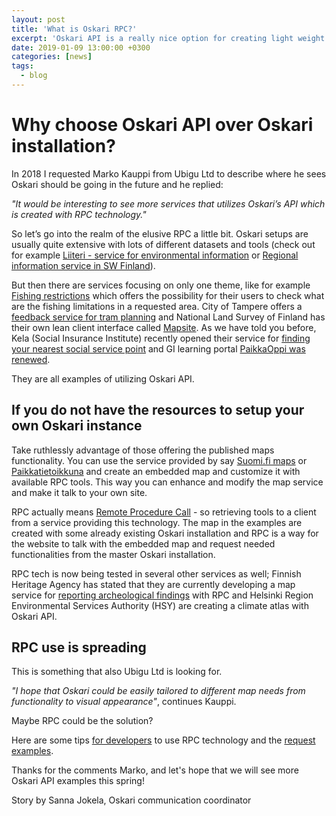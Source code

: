 ```yaml
---
layout: post
title: 'What is Oskari RPC?'
excerpt: 'Oskari API is a really nice option for creating light weight map services'
date: 2019-01-09 13:00:00 +0300
categories: [news]
tags:
  - blog
---
```


# Why choose Oskari API over Oskari installation?

In 2018 I requested Marko Kauppi from Ubigu Ltd to describe where he sees Oskari should be going in the future and he replied:

_"It would be interesting to see more services that utilizes Oskari’s API which is created with RPC technology."_

So let’s go into the realm of the elusive RPC a little bit.
Oskari setups are usually quite extensive with lots of different datasets and tools (check out for example [Liiteri - service for environmental information](https://liiteri.ymparisto.fi/) or [Regional information service in SW Finland](http://karttapalvelu.lounaistieto.fi/)).

But then there are services focusing on only one theme, like for example [Fishing restrictions](https://kalastusrajoitus.fi/) which
offers the possibility for their users to check what are the fishing limitations in a requested area.
City of Tampere offers a [feedback service for tram planning](https://kartat.tampere.fi/raitiotieallianssi/) and National Land Survey of Finland has their own lean client interface called [Mapsite](https://asiointi.maanmittauslaitos.fi/karttapaikka/?lang=en). As we have told you before, Kela (Social Insurance Institute) recently opened their service for [finding your nearest social service point](https://oskari.org/gallery/kela) and GI learning portal [PaikkaOppi was renewed](https://oskari.org/gallery/paikkaoppi).

They are all examples of utilizing Oskari API.

## If you do not have the resources to setup your own Oskari instance

Take ruthlessly advantage of those offering the published maps functionality. You can use the service provided by say [Suomi.fi maps](https://verkosto.oskari.org/en/suomi_fi/) or [Paikkatietoikkuna](http://www.paikkatietoikkuna.fi/) and create an embedded map and customize it with available RPC tools. This way you can enhance and modify the map service and make it talk to your own site.

RPC actually means [Remote Procedure Call](https://en.wikipedia.org/wiki/Remote_procedure_call) - so retrieving tools to a client from a service providing this technology.
The map in the examples are created with some already existing Oskari installation and RPC is a way for the website to talk with the embedded map
and request needed functionalities from the master Oskari installation.

RPC tech is now being tested in several other services as well;
Finnish Heritage Agency has stated that they are currently developing a map service for [reporting archeological findings](https://verkosto.oskari.org/en/reporting-archaeological-findings-with-rpc/) with
RPC and Helsinki Region Environmental Services Authority (HSY) are creating a climate atlas with Oskari API.

## RPC use is spreading

This is something that also Ubigu Ltd is looking for.

_"I hope that Oskari could be easily tailored to different map needs from functionality to visual appearance"_, continues Kauppi.

Maybe RPC could be the solution?

Here are some tips [for developers](https://github.com/oskariorg/rpc-client) to use RPC technology and the [request examples](http://oskari.org/examples/rpc-api/rpc_example.html).

Thanks for the comments Marko, and let's hope that we will see more Oskari API examples this spring!

Story by Sanna Jokela,
Oskari communication coordinator

